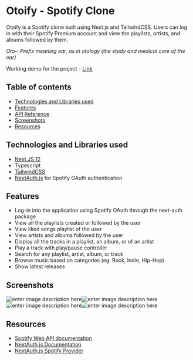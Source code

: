 # Otoify - Spotify Clone

Otoify is a Spotify clone built using Next.js and TailwindCSS. Users can log in with their Spotify Premium account and view the playlists, artists, and albums followed by them.

*Oto-: Prefix meaning ear, as in otology (the study and medical care of the ear)*

Working demo for the project - [Link](https://next-spotify-smoky.vercel.app)

## Table of contents

- [Technologies and Libraries used](#technologies)
- [Features](#features)
- [API Reference](#api)
- [Screenshots](#screenshots)
- [Resources](#resources)


<section id="technologies" />

## Technologies and Libraries used

- [Next.JS 12](https://nextjs.org/)
- Typescript
- [TailwindCSS](https://tailwindcss.com/)
- [NextAuth.js](https://next-auth.js.org/) for Spotify OAuth authentication


<section id="features"/>

## Features

- Log-in into the application using Spotify OAuth through the next-auth package
- View all the playlists created or followed by the user
- View liked songs playlist of the user
- View artists and albums followed by the user
- Display all the tracks in a playlist, an album, or of an artist
- Play a track with play/pause controller
- Search for any playlist, artist, album, or track
- Browse music based on categories (eg: Rock, Indie, Hip-Hop)
- Show latest releases



## Screenshots
![enter image description here](https://i.imgur.com/8CHcU7r.png)![enter image description here](https://i.imgur.com/gEgxSxE.png)![enter image description here](https://i.imgur.com/4cXbqKq.png)![enter image description here](https://i.imgur.com/G6PKuT1.png)

## Resources

- [Spotify Web API documentation](https://developer.spotify.com/console/)
- [NextAuth.js Documentation](https://next-auth.js.org/getting-started/example)
- [NextAuth.js Spotify Provider](https://next-auth.js.org/providers/spotify)
